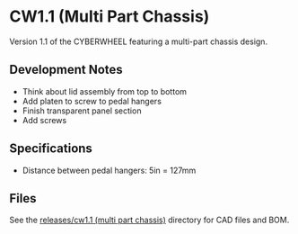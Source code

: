 # CW1.1 (Multi Part Chassis)

Version 1.1 of the CYBERWHEEL featuring a multi-part chassis design.

## Development Notes
- Think about lid assembly from top to bottom
- Add platen to screw to pedal hangers
- Finish transparent panel section
- Add screws

## Specifications
- Distance between pedal hangers: 5in = 127mm

## Files
See the [releases/cw1.1 (multi part chassis)](../../releases/cw1.1%20(multi%20part%20chassis)/) directory for CAD files and BOM.
